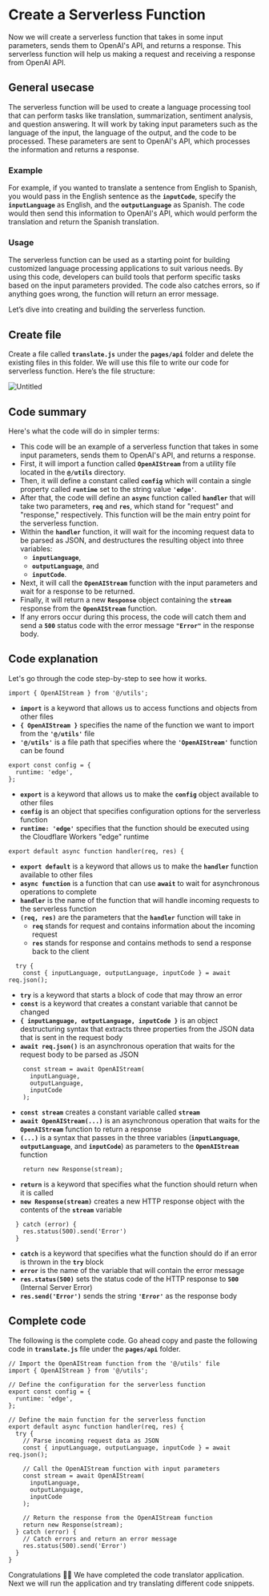 # Create a Serverless Function

Now we will create a serverless function that takes in some input parameters, sends them to OpenAI's API, and returns a response. This serverless function will help us making a request and receiving a response from OpenAI API.

## General usecase

The serverless function will be used to create a language processing tool that can perform tasks like translation, summarization, sentiment analysis, and question answering. It will work by taking input parameters such as the language of the input, the language of the output, and the code to be processed. These parameters are sent to OpenAI's API, which processes the information and returns a response.

### Example

For example, if you wanted to translate a sentence from English to Spanish, you would pass in the English sentence as the **`inputCode`**, specify the **`inputLanguage`** as English, and the **`outputLanguage`** as Spanish. The code would then send this information to OpenAI's API, which would perform the translation and return the Spanish translation.

### Usage

The serverless function can be used as a starting point for building customized language processing applications to suit various needs. By using this code, developers can build tools that perform specific tasks based on the input parameters provided. The code also catches errors, so if anything goes wrong, the function will return an error message.

Let’s dive into creating and building the serverless function.

## Create file

Create a file called **`translate.js`** under the **`pages/api`** folder and delete the existing files in this folder. We will use this file to write our code for serverless function. Here’s the file structure:

![Untitled](https://github.com/0xmetaschool/Learning-Projects/raw/code-translator-course/Code%20Translator%20-%20Translate%20Your%20Code%20to%20Any%20Other%20/2.%20Build%20Some%20Cool%20Stuff/Create%20a%20Serverless%20Function%20f2193ef54e8a41df9955ab877fcd17d9/Untitled.png)

## Code summary

Here's what the code will do in simpler terms:

- This code will be an example of a serverless function that takes in some input parameters, sends them to OpenAI's API, and returns a response.
- First, it will import a function called **`OpenAIStream`** from a utility file located in the **`@/utils`** directory.
- Then, it will define a constant called **`config`** which will contain a single property called **`runtime`** set to the string value **`'edge'`**.
- After that, the code will define an **`async`** function called **`handler`** that will take two parameters, **`req`** and **`res`**, which stand for "request" and "response," respectively. This function will be the main entry point for the serverless function.
- Within the **`handler`** function, it will wait for the incoming request data to be parsed as JSON, and destructures the resulting object into three variables:
  - **`inputLanguage`**,
  - **`outputLanguage`**, and
  - **`inputCode`**.
- Next, it will call the **`OpenAIStream`** function with the input parameters and wait for a response to be returned.
- Finally, it will return a new **`Response`** object containing the **`stream`** response from the **`OpenAIStream`** function.
- If any errors occur during this process, the code will catch them and send a **`500`** status code with the error message **`"Error"`** in the response body.

## Code explanation

Let's go through the code step-by-step to see how it works.

```
import { OpenAIStream } from '@/utils';
```

- **`import`** is a keyword that allows us to access functions and objects from other files
- **`{ OpenAIStream }`** specifies the name of the function we want to import from the **`'@/utils'`** file
- **`'@/utils'`** is a file path that specifies where the **`'OpenAIStream'`** function can be found

```
export const config = {
  runtime: 'edge',
};
```

- **`export`** is a keyword that allows us to make the **`config`** object available to other files
- **`config`** is an object that specifies configuration options for the serverless function
- **`runtime: 'edge'`** specifies that the function should be executed using the Cloudflare Workers "edge" runtime

```
export default async function handler(req, res) {
```

- **`export default`** is a keyword that allows us to make the **`handler`** function available to other files
- **`async function`** is a function that can use **`await`** to wait for asynchronous operations to complete
- **`handler`** is the name of the function that will handle incoming requests to the serverless function
- **`(req, res)`** are the parameters that the **`handler`** function will take in
  - **`req`** stands for request and contains information about the incoming request
  - **`res`** stands for response and contains methods to send a response back to the client

```
  try {
    const { inputLanguage, outputLanguage, inputCode } = await req.json();
```

- **`try`** is a keyword that starts a block of code that may throw an error
- **`const`** is a keyword that creates a constant variable that cannot be changed
- **`{ inputLanguage, outputLanguage, inputCode }`** is an object destructuring syntax that extracts three properties from the JSON data that is sent in the request body
- **`await req.json()`** is an asynchronous operation that waits for the request body to be parsed as JSON

```
    const stream = await OpenAIStream(
      inputLanguage,
      outputLanguage,
      inputCode
    );
```

- **`const stream`** creates a constant variable called **`stream`**
- **`await OpenAIStream(...)`** is an asynchronous operation that waits for the **`OpenAIStream`** function to return a response
- **`(...)`** is a syntax that passes in the three variables (**`inputLanguage`**, **`outputLanguage`**, and **`inputCode`**) as parameters to the **`OpenAIStream`** function

```
    return new Response(stream);
```

- **`return`** is a keyword that specifies what the function should return when it is called
- **`new Response(stream)`** creates a new HTTP response object with the contents of the **`stream`** variable

```
  } catch (error) {
    res.status(500).send('Error')
  }
```

- **`catch`** is a keyword that specifies what the function should do if an error is thrown in the **`try`** block
- **`error`** is the name of the variable that will contain the error message
- **`res.status(500)`** sets the status code of the HTTP response to **`500`** (Internal Server Error)
- **`res.send('Error')`** sends the string **`'Error'`** as the response body

## Complete code

The following is the complete code. Go ahead copy and paste the following code in **`translate.js`** file under the **`pages/api`** folder.

```
// Import the OpenAIStream function from the '@/utils' file
import { OpenAIStream } from '@/utils';

// Define the configuration for the serverless function
export const config = {
  runtime: 'edge',
};

// Define the main function for the serverless function
export default async function handler(req, res) {
  try {
    // Parse incoming request data as JSON
    const { inputLanguage, outputLanguage, inputCode } = await req.json();

    // Call the OpenAIStream function with input parameters
    const stream = await OpenAIStream(
      inputLanguage,
      outputLanguage,
      inputCode
    );

    // Return the response from the OpenAIStream function
    return new Response(stream);
  } catch (error) {
    // Catch errors and return an error message
    res.status(500).send('Error')
  }
}
```

Congratulations 🎉🎊 We have completed the code translator application. Next we will run the application and try translating different code snippets.
